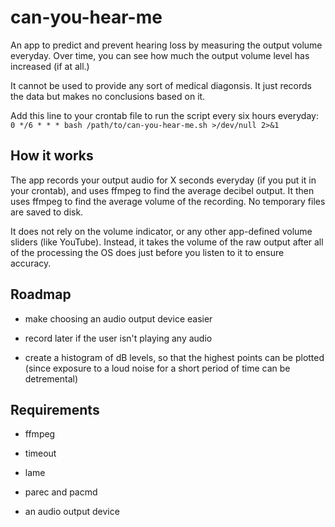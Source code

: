 # can-you-hear-me
An app to predict and prevent hearing loss by measuring the output volume everyday. Over time, you can see how much the output volume level has increased (if at all.)

It cannot be used to provide any sort of medical diagonsis. It just records the data but makes no conclusions based on it.

Add this line to your crontab file to run the script every six hours everyday: `0 */6 * * * bash /path/to/can-you-hear-me.sh >/dev/null 2>&1`
## How it works

The app records your output audio for X seconds everyday (if you put it in your crontab), and uses ffmpeg to find the average decibel output. It then uses ffmpeg to find the average volume of the recording. No temporary files are saved to disk.

It does not rely on the volume indicator, or any other app-defined volume sliders (like YouTube). Instead, it takes the volume of the raw output after all of the processing the OS does just before you listen to it to ensure accuracy.

## Roadmap

- make choosing an audio output device easier

- record later if the user isn't playing any audio

- create a histogram of dB levels, so that the highest points can be plotted (since exposure to a loud noise for a short period of time can be detremental)

## Requirements
- ffmpeg

- timeout

- lame

- parec and pacmd

- an audio output device
